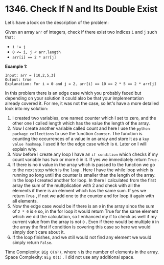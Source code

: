 # 1346. Check If N and Its Double Exist

Let’s have a look on the description of the problem:

Given an array `arr` of integers, check if there exist two indices `i` and `j` such that :

- `i != j`
- `0 <= i, j < arr.length`
- `arr[i] == 2 * arr[j]`

**Example 1:**

```
Input: arr = [10,2,5,3]
Output: true
Explanation: For i = 0 and j = 2, arr[i] == 10 == 2 * 5 == 2 * arr[j]
```

In this problem there is an edge case which you probably faced but depending on your solution it could also be that your implementation already covered it. For me, it was not the case, so let's have a more detailed look into my solution:

1. I created two variables, one named counter which I set to zero, and the other one I called length which has the value the length of the array.
2. Now I create another variable called count and here I use the `python package collections` to use the function `Counter`. The function is counting the occurrences of a value in an array and store it as a `key value hashmap`. I used it for the edge case which is `0`. Later on I will explain why.
3. Now before I create any loop I have an `if condition` which checks if my count variable has two or more `0` in it. If yes we immediately return `True` .
4. If there is no `0` value in the array which is passed to the function we go to the next step which is the `loop` . Here I have the while loop which is running so long until the counter is smaller than the length of the array. In the loop I created another for loop. In there I calculated from the first array the sum of the multiplication with 2 and check with all the elements if there is an element which has the same sum. If yes we return `True` , if not we add one to the counter and for loop it again with all elements.
5. Now the edge case would be if there is an `0` in the array since the sum of `2 * 0` is `0` so, in the for loop it would return True for the same element which we did the calculation, so I enhanced my if to check as well if my current value from the array is not `0` . Even if there would be multiple `0` in the array the first if condition is covering this case so here we would simply don’t care about it.
6. If the loop finishes, and we still would not find any element we would simply return `False`.

Time Complexity: `Big O(n²)`, where `n` is the number of elements in the array.
Space Complexity: `Big O(1)` . I did not use any additional space.
